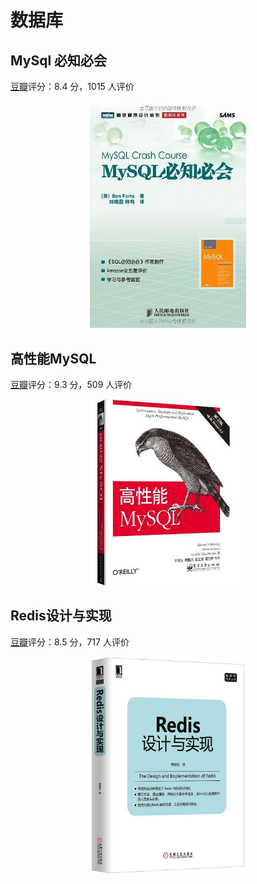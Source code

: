 # 数据库

## MySql 必知必会

 [豆瓣](https://book.douban.com/subject/3354490/)评分：8.4 分，1015 人评价


<div align="center"><img src="https://github.com/DuHouAn/ImagePro/raw/master/java-notes/book/book_14.jpg" width="250"/></div>

## 高性能MySQL

[豆瓣](https://book.douban.com/subject/23008813/)评分：9.3 分，509 人评价

<div align="center"><img src="https://github.com/DuHouAn/ImagePro/raw/master/java-notes/book/book_15.jpg" width="250"/></div>

## Redis设计与实现

[豆瓣](https://book.douban.com/subject/25900156/)评分：8.5 分，717 人评价

<div align="center"><img src="https://github.com/DuHouAn/ImagePro/raw/master/java-notes/book/book_16.jpg" width="250"/></div>

